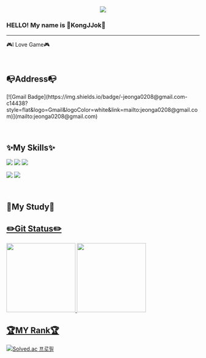<div align="center"><img src="https://capsule-render.vercel.app/api?type=waving&color=gradient&customColorList=14&height=200&section=header&text=KongJJok🌟&fontSize=40&fontAlignY=30&fontAlign=80" /></div>

### HELLO! My name is 🐹KongJJok🐹
---
🎮I Love Game🎮

<br />

📭Address📭
---
<p>
[![Gmail Badge](https://img.shields.io/badge/-jeonga0208@gmail.com-c14438?style=flat&logo=Gmail&logoColor=white&link=mailto:jeonga0208@gmail.com)](mailto:jeonga0208@gmail.com)
</p>

<br />

✨My Skills✨
---
<p>
  <img src="https://img.shields.io/badge/C%23-239120?style=for-the-badge&logo=c-sharp&logoColor=white"> 
  <img src="https://img.shields.io/badge/C%2B%2B-00599C?style=for-the-badge&logo=c%2B%2B&logoColor=white"> 
  <img src="https://img.shields.io/badge/Linux-FCC624?style=for-the-badge&logo=linux&logoColor=black">
</p>
<p>
  <img src="https://img.shields.io/badge/unrealengine-%23313131.svg?style=for-the-badge&logo=unrealengine&logoColor=white">
  <img src="https://img.shields.io/badge/Unity-100000?style=for-the-badge&logo=unity&logoColor=white">
</p>
<br />

📘My Study📙
---
<p>
  <a href="https://www.notion.so/d6dcf48a32f1414184b4019a834c43ef>
    <img src="https://img.shields.io/badge/Notion-000000?style=for-the-badge&logo=notion&logoColor=white">
</p>


✏️Git Status✏️
---
<p>
  <img height="180em" src="https://github-readme-stats.vercel.app/api?username=KongJJoki&show_icons=true&include_all_commits=true&theme=shades-of-purple">
  <img height="180em" src="https://github-readme-stats.vercel.app/api/top-langs/?username=KongJJoki&layout=compact&theme=shades-of-purple">
</p>

🏆MY Rank🏆
---
[![Solved.ac 프로필](http://mazassumnida.wtf/api/v2/generate_badge?boj=jeonga0208)](https://solved.ac/jeonga0208)
